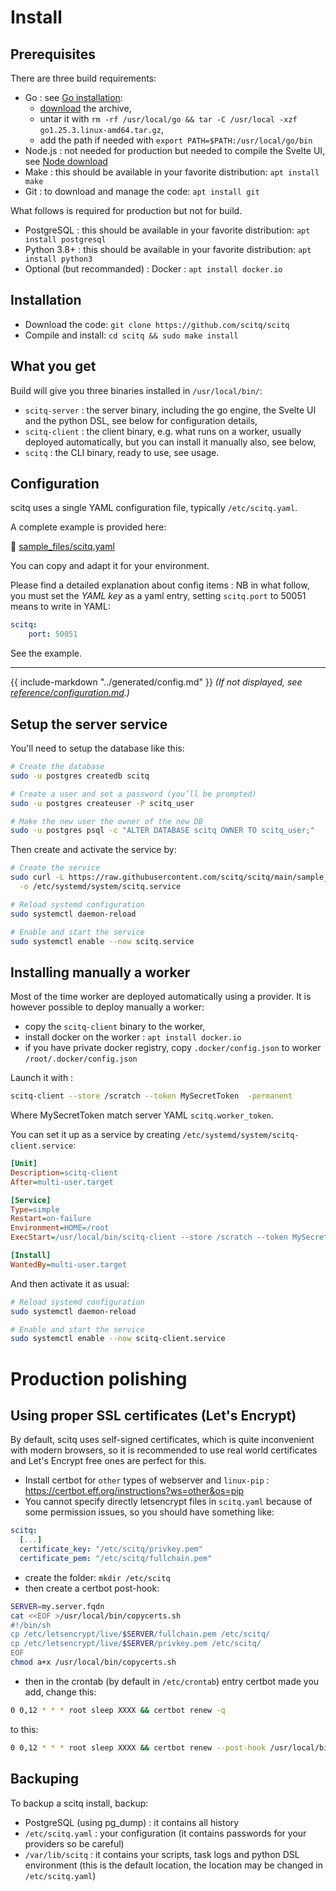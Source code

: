 # Install

## Prerequisites
There are three build requirements:
- Go : see [Go installation](https://go.dev/doc/install):
    - [download](https://go.dev/dl/) the archive, 
    - untar it with `rm -rf /usr/local/go && tar -C /usr/local -xzf go1.25.3.linux-amd64.tar.gz`,
    - add the path if needed with `export PATH=$PATH:/usr/local/go/bin`
- Node.js : not needed for production but needed to compile the Svelte UI, see [Node download](https://nodejs.org/en/download)
- Make : this should be available in your favorite distribution: `apt install make`
- Git : to download and manage the code: `apt install git`

What follows is required for production but not for build.
- PostgreSQL : this should be available in your favorite distribution: `apt install postgresql`
- Python 3.8+ : this should be available in your favorite distribution: `apt install python3`
- Optional (but recommanded) : Docker : `apt install docker.io`

## Installation

- Download the code: `git clone https://github.com/scitq/scitq`
- Compile and install: `cd scitq && sudo make install`

## What you get

Build will give you three binaries installed in `/usr/local/bin/`:
- `scitq-server` : the server binary, including the go engine, the Svelte UI and the python DSL, see below for configuration details,
- `scitq-client` : the client binary, e.g. what runs on a worker, usually deployed automatically, but you can install it manually also, see below,
- `scitq` : the CLI binary, ready to use, see usage.

## Configuration

scitq uses a single YAML configuration file, typically `/etc/scitq.yaml`.

A complete example is provided here:

📄 [sample_files/scitq.yaml](https://github.com/scitq/scitq/blob/main/sample_files/scitq.yaml)

You can copy and adapt it for your environment.

Please find a detailed explanation about config items :
NB in what follow, you must set the *YAML key* as a yaml entry, setting `scitq.port` to 50051 means to write in YAML:

```yaml
scitq:
    port: 50051
```

See the example.

---

{{ include-markdown "../generated/config.md" }}
*(If not displayed, see [reference/configuration.md](reference/configuration.md).)*

## Setup the server service

You'll need to setup the database like this:

```sh
# Create the database
sudo -u postgres createdb scitq

# Create a user and set a password (you’ll be prompted)
sudo -u postgres createuser -P scitq_user

# Make the new user the owner of the new DB
sudo -u postgres psql -c "ALTER DATABASE scitq OWNER TO scitq_user;"
```

Then create and activate the service by:

```sh
# Create the service
sudo curl -L https://raw.githubusercontent.com/scitq/scitq/main/sample_files/scitq.service \
  -o /etc/systemd/system/scitq.service

# Reload systemd configuration
sudo systemctl daemon-reload

# Enable and start the service
sudo systemctl enable --now scitq.service
```

## Installing manually a worker

Most of the time worker are deployed automatically using a provider. It is however possible to deploy manually a worker:

- copy the `scitq-client` binary to the worker,
- install docker on the worker : `apt install docker.io`
- if you have private docker registry, copy `.docker/config.json` to worker `/root/.docker/config.json`

Launch it with :
```sh
scitq-client --store /scratch --token MySecretToken  -permanent
```
Where MySecretToken match server YAML `scitq.worker_token`.

You can set it up as a service by creating `/etc/systemd/system/scitq-client.service`:

```ini
[Unit]
Description=scitq-client
After=multi-user.target

[Service]
Type=simple
Restart=on-failure
Environment=HOME=/root
ExecStart=/usr/local/bin/scitq-client --store /scratch --token MySecretToken  -permanent

[Install]
WantedBy=multi-user.target
```

And then activate it as usual:
```sh
# Reload systemd configuration
sudo systemctl daemon-reload

# Enable and start the service
sudo systemctl enable --now scitq-client.service
```

# Production polishing

## Using proper SSL certificates (Let's Encrypt)

By default, scitq uses self-signed certificates, which is quite inconvenient with modern browsers, so it is recommended to use real world certificates and Let's Encrypt free ones are perfect for this.

- Install certbot for `other` types of webserver and `linux-pip` : https://certbot.eff.org/instructions?ws=other&os=pip
- You cannot specify directly letsencrypt files in `scitq.yaml` because of some permission issues, so you should have something like:

```yaml
scitq:
  [...]
  certificate_key: "/etc/scitq/privkey.pem"
  certificate_pem: "/etc/scitq/fullchain.pem"
```

- create the folder: `mkdir /etc/scitq`
- then create a certbot post-hook:
```sh
SERVER=my.server.fqdn
cat <<EOF >/usr/local/bin/copycerts.sh
#!/bin/sh
cp /etc/letsencrypt/live/$SERVER/fullchain.pem /etc/scitq/
cp /etc/letsencrypt/live/$SERVER/privkey.pem /etc/scitq/
EOF
chmod a+x /usr/local/bin/copycerts.sh
```
- then in the crontab (by default in `/etc/crontab`) entry certbot made you add, change this:
```sh
0 0,12 * * * root sleep XXXX && certbot renew -q
```
to this:
```sh
0 0,12 * * * root sleep XXXX && certbot renew --post-hook /usr/local/bin/copycerts.sh -q
```

## Backuping

To backup a scitq install, backup:
- PostgreSQL (using pg_dump) : it contains all history
- `/etc/scitq.yaml` : your configuration (it contains passwords for your providers so be careful)
- `/var/lib/scitq` : it contains your scripts, task logs and python DSL environment (this is the default location, the location may be changed in `/etc/scitq.yaml`)
